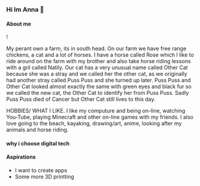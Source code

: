 ### Hi Im Anna  👋
#### About me
!
<p> My perant own a farm, its in south head. On our farm we have free range chickens, a cat and a lot of horses. I have a horse called Rose which I like to ride around on the farm with my brother and also take horse riding lessons with a gril called Natily. Our cat has a very unusual name called Other Cat because she was a stray and we called her the other cat, as we originally had another stray called Puss Puss and she turned up later.  Puss Puss and Other Cat looked almost exactly the same with green eyes and black fur so we called the new cat, the Other Cat to identify her from Puss Puss. Sadly Puss Puss died of Cancer but Other Cat still lives to this day.

HOBBIES/ WHAT I LIKE.
I like my computure and being on-line, watching You-Tube, playing Minecraft and other on-line games with my friends. I also love going to the beach, kayaking, drawing/art, anime, looking after my animals and horse riding.</p> 

#### why i choose digital tech


#### Aspirations

- I want to create apps
- Some more 3D printting


<!--
**Annawscw/Annawscw** is a ✨ _special_ ✨ repository because its `README.md` (this file) appears on your GitHub profile.

Here are some ideas to get you started:
(image.jpg)






- 🔭 I’m currently working on ...
- 🌱 I’m currently learning ...
- 👯 I’m looking to collaborate on ...
- 🤔 I’m looking for help with ...
- 💬 Ask me about ...
- 📫 How to reach me: ...
- 😄 Pronouns: ...
- ⚡ Fun fact: ...
-->
